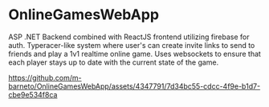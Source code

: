 # OnlineGamesWebApp
ASP .NET Backend combined with ReactJS frontend utilizing firebase for auth.
Typeracer-like system where user's can create invite links to send to friends and play a 1v1 realtime online game. Uses websockets to ensure that each player stays up to date with the current state of the game.

https://github.com/m-barneto/OnlineGamesWebApp/assets/4347791/7d34bc55-cdcc-4f9e-b1d7-cbe9e534f8ca

